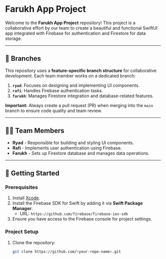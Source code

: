 # Farukh App Project

Welcome to the **Farukh App Project** repository! This project is a collaborative effort by our team to create a beautiful and functional SwiftUI app integrated with Firebase for authentication and Firestore for data storage.

---

## 📂 Branches
This repository uses a **feature-specific branch structure** for collaborative development. Each team member works on a dedicated branch:

1. **`ryad`**: Focuses on designing and implementing UI components.
2. **`rafi`**: Handles Firebase authentication tasks.
3. **`farukh`**: Manages Firestore integration and database-related features.

**Important:** Always create a pull request (PR) when merging into the `main` branch to ensure code quality and team review.

---

## 👩‍💻 Team Members
- **Ryad** - Responsible for building and styling UI components.
- **Rafi** - Implements user authentication using Firebase.
- **Farukh** - Sets up Firestore database and manages data operations.

---

## 🚀 Getting Started

### Prerequisites
1. Install [Xcode](https://developer.apple.com/xcode/).
2. Install the Firebase SDK for Swift by adding it via **Swift Package Manager**:
   - URL: `https://github.com/firebase/firebase-ios-sdk`
3. Ensure you have access to the Firebase console for project settings.

### Project Setup
1. Clone the repository:
   ```bash
   git clone https://github.com/<your-repo-name>.git
